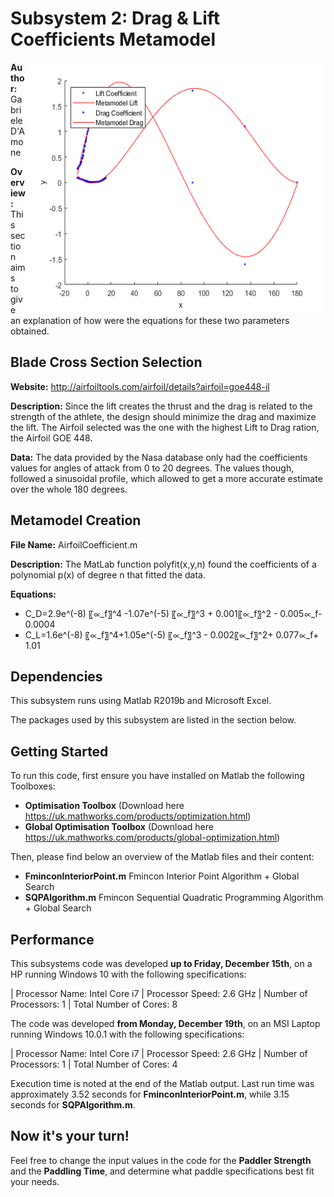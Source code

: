 # Subsystem 2: Drag & Lift Coefficients Metamodel

<img align="right" src="https://github.com/gabrieledamone/DE4-OPT/blob/master/Images/Coefficients.png" height="400" width="480">

**Author:** Gabriele D'Amone

**Overview:** This section aims to give an explanation of how were the equations for these two parameters obtained. 

## Blade Cross Section Selection

**Website:** http://airfoiltools.com/airfoil/details?airfoil=goe448-il

**Description:** Since the lift creates the thrust and the drag is related to the strength of the athlete, the design should minimize the drag and maximize the lift. The Airfoil selected was the one with the highest Lift to Drag ration, the Airfoil GOE 448.

**Data:** 
The data provided by the Nasa database only had the coefficients values for angles of attack from 0 to 20 degrees. The values though, followed a sinusoidal profile, which allowed to get a more accurate estimate over the whole 180 degrees. 

## Metamodel Creation

**File Name:** AirfoilCoefficient.m

**Description:** The MatLab function polyfit(x,y,n) found the coefficients of a polynomial p(x) of degree n that fitted the data. 

**Equations:**
- C_D=2.9e^(-8) 〖∝_f〗^4  -1.07e^(-5) 〖∝_f〗^3  + 0.001〖∝_f〗^2  - 0.005∝_f- 0.0004
- C_L=1.6e^(-8) 〖∝_f〗^4+1.05e^(-5) 〖∝_f〗^3  - 0.002〖∝_f〗^2+ 0.077∝_f+ 1.01


## Dependencies

This subsystem runs using Matlab R2019b and Microsoft Excel.

The packages used by this subsystem are listed in the section below.

## Getting Started

To run this code, first ensure you have installed on Matlab the following Toolboxes:

- **Optimisation Toolbox** (Download here https://uk.mathworks.com/products/optimization.html)
- **Global Optimisation Toolbox** (Download here https://uk.mathworks.com/products/global-optimization.html)

Then, please find below an overview of the Matlab files and their content:

- **FminconInteriorPoint.m** Fmincon Interior Point Algorithm + Global Search 
- **SQPAlgorithm.m** Fmincon Sequential Quadratic Programming Algorithm + Global Search


## Performance

This subsystems code was developed **up to Friday, December 15th**, on a HP running Windows 10 with the following specifications:

| Processor Name: Intel Core i7 | Processor Speed: 2.6 GHz | Number of Processors: 1 | Total Number of Cores: 8

The code was developed **from Monday, December 19th**, on an MSI Laptop running Windows 10.0.1 with the following specifications:

| Processor Name: Intel Core i7 | Processor Speed: 2.6 GHz | Number of Processors: 1 | Total Number of Cores: 4

Execution time is noted at the end of the Matlab output. Last run time was approximately 3.52 seconds for **FminconInteriorPoint.m**, while 3.15 seconds for **SQPAlgorithm.m**.

## Now it's your turn!

Feel free to change the input values in the code for the **Paddler Strength** and the **Paddling Time**, and determine what paddle specifications best fit your needs. 

